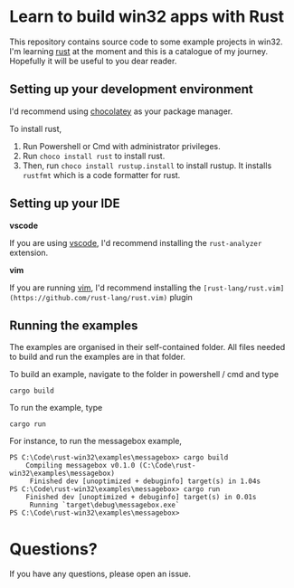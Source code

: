 # Learn to build win32 apps with Rust
This repository contains source code to some example projects in win32. I'm learning [rust](https://www.rust-lang.org/) at the moment and this is a catalogue of my journey. Hopefully it will be useful to you dear reader.

## Setting up your development environment

I'd recommend using [chocolatey](https://chocolatey.org/) as your package manager.

To install rust,
1. Run Powershell or Cmd with administrator privileges.
2. Run `choco install rust` to install rust.
3. Then, run `choco install rustup.install` to install rustup. It installs `rustfmt` which is a code formatter for rust.


## Setting up your IDE

**vscode**

If you are using [vscode](https://code.visualstudio.com/), I'd recommend installing the `rust-analyzer` extension.

**vim**

If you are running [vim](https://www.vim.org/), I'd recommend installing the `[rust-lang/rust.vim](https://github.com/rust-lang/rust.vim)` plugin

## Running the examples

The examples are organised in their self-contained folder. All files needed to build and run the examples are in that folder. 

To build an example, navigate to the folder in powershell / cmd and type

    cargo build

To run the example, type

    cargo run

For instance, to run the messagebox example,

    PS C:\Code\rust-win32\examples\messagebox> cargo build
        Compiling messagebox v0.1.0 (C:\Code\rust-win32\examples\messagebox)
         Finished dev [unoptimized + debuginfo] target(s) in 1.04s
    PS C:\Code\rust-win32\examples\messagebox> cargo run
        Finished dev [unoptimized + debuginfo] target(s) in 0.01s
         Running `target\debug\messagebox.exe`
    PS C:\Code\rust-win32\examples\messagebox> 


# Questions?

If you have any questions, please open an issue.